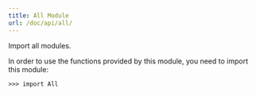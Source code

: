 ```yaml
---
title: All Module
url: /doc/api/all/
---
```


Import all modules.

In order to use the functions provided by this module, you need to import this module:

```kalk
>>> import All
```

